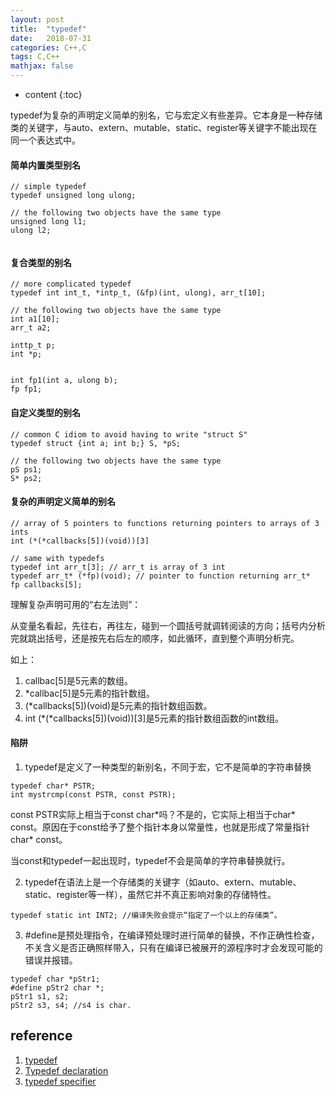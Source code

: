 ```yaml
---
layout: post
title:  "typedef"
date:   2018-07-31
categories: C++,C
tags: C,C++
mathjax: false
---
```

* content
{:toc}


typedef为复杂的声明定义简单的别名，它与宏定义有些差异。它本身是一种存储类的关键字，与auto、extern、mutable、static、register等关键字不能出现在同一个表达式中。
#### 简单内置类型别名

~~~
// simple typedef
typedef unsigned long ulong;
 
// the following two objects have the same type
unsigned long l1;
ulong l2;
 
~~~

#### 复合类型的别名

~~~
// more complicated typedef
typedef int int_t, *intp_t, (&fp)(int, ulong), arr_t[10];
 
// the following two objects have the same type
int a1[10];
arr_t a2;

inttp_t p;
int *p;


int fp1(int a, ulong b);
fp fp1;

~~~

#### 自定义类型的别名

~~~
// common C idiom to avoid having to write "struct S"
typedef struct {int a; int b;} S, *pS;
 
// the following two objects have the same type
pS ps1;
S* ps2;
~~~

#### 复杂的声明定义简单的别名

~~~
// array of 5 pointers to functions returning pointers to arrays of 3 ints
int (*(*callbacks[5])(void))[3]
 
// same with typedefs
typedef int arr_t[3]; // arr_t is array of 3 int
typedef arr_t* (*fp)(void); // pointer to function returning arr_t*
fp callbacks[5];
~~~

理解复杂声明可用的“右左法则”：

从变量名看起，先往右，再往左，碰到一个圆括号就调转阅读的方向；括号内分析完就跳出括号，还是按先右后左的顺序，如此循环，直到整个声明分析完。

如上：

1. callbac[5]是5元素的数组。
2. *callbac[5]是5元素的指针数组。
3. (*callbacks[5])(void)是5元素的指针数组函数。
4. int (*(*callbacks[5])(void))[3]是5元素的指针数组函数的int数组。

#### 陷阱
1. typedef是定义了一种类型的新别名，不同于宏，它不是简单的字符串替换
~~~
typedef char* PSTR;
int mystrcmp(const PSTR, const PSTR);
~~~
const PSTR实际上相当于const char\*吗？不是的，它实际上相当于char\* const。原因在于const给予了整个指针本身以常量性，也就是形成了常量指针char* const。

当const和typedef一起出现时，typedef不会是简单的字符串替换就行。

2. typedef在语法上是一个存储类的关键字（如auto、extern、mutable、static、register等一样），虽然它并不真正影响对象的存储特性。

~~~
typedef static int INT2; //编译失败会提示“指定了一个以上的存储类”。
~~~

3.  \#define是预处理指令，在编译预处理时进行简单的替换，不作正确性检查，不关含义是否正确照样带入，只有在编译已被展开的源程序时才会发现可能的错误并报错。
~~~
typedef char *pStr1;  
#define pStr2 char *;  
pStr1 s1, s2;  
pStr2 s3, s4; //s4 is char.
~~~




## reference

1. [typedef](https://www.cnblogs.com/ktao/p/8578074.html)
2. [Typedef declaration](https://en.cppreference.com/w/c/language/typedef)
3. [typedef specifier](https://en.cppreference.com/w/cpp/language/typedef)


